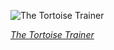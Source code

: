 
![The Tortoise Trainer](https://upload.wikimedia.org/wikipedia/commons/thumb/4/4a/Osman_Hamdi_Bey_-_The_Tortoise_Trainer_-_Google_Art_Project.jpg/450px-Osman_Hamdi_Bey_-_The_Tortoise_Trainer_-_Google_Art_Project.jpg)

*[The Tortoise Trainer](https://wikipedia.org/wiki/File:Osman_Hamdi_Bey_-_The_Tortoise_Trainer_-_Google_Art_Project.jpg)*
